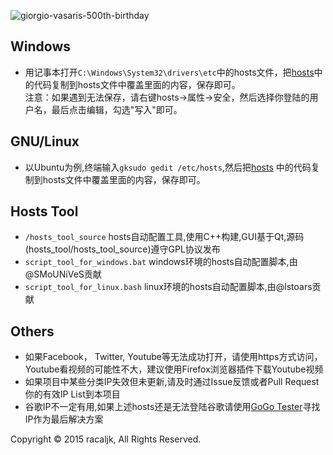 ![giorgio-vasaris-500th-birthday](https://lh3.googleusercontent.com/fr-W9oiyvto1g26WVExOIv431QtvXSFoeeDGQSLricHMIdRjpWApHFcXPosVvAOmdJBmvaPIYyeQQdQ135_kJ9uRVaUEYKpd3oAk59a_ng=s660)

## Windows
* 用记事本打开`C:\Windows\System32\drivers\etc`中的hosts文件，把[hosts](https://github.com/racaljk/hosts_for_google_service/blob/master/hosts)中的代码复制到hosts文件中覆盖里面的内容，保存即可。
<br>注意：如果遇到无法保存，请右键hosts->属性->安全，然后选择你登陆的用户名，最后点击编辑，勾选"写入"即可。

## GNU/Linux 
* 以Ubuntu为例,终端输入`gksudo gedit /etc/hosts`,然后把[hosts](https://raw.githubusercontent.com/racaljk/hosts/master/hosts) 中的代码复制到hosts文件中覆盖里面的内容，保存即可。

## Hosts Tool
* `/hosts_tool_source` hosts自动配置工具,使用C++构建,GUI基于Qt,源码(hosts_tool/hosts_tool_source)遵守GPL协议发布
* `script_tool_for_windows.bat` windows环境的hosts自动配置脚本,由@SMoUNiVeS贡献
* `script_tool_for_linux.bash` linux环境的hosts自动配置脚本,由@lstoars贡献

## Others
* 如果Facebook， Twitter, Youtube等无法成功打开，请使用https方式访问，Youtube看视频的可能性不大，建议使用Firefox浏览器插件下载Youtube视频
* 如果项目中某些分类IP失效但未更新,请及时通过Issue反馈或者Pull Request你的有效IP List到本项目
* 谷歌IP不一定有用,如果上述hosts还是无法登陆谷歌请使用[GoGo Tester](https://raw.githubusercontent.com/azzvx/gogotester/2.3/GoGo%20Tester/bin/Release/GoGo%20Tester.exe)寻找IP作为最后解决方案

Copyright © 2015 racaljk, All Rights Reserved.
